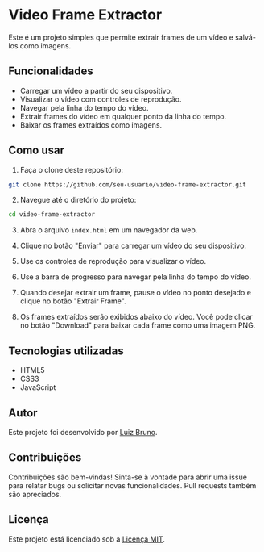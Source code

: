 # Video Frame Extractor

Este é um projeto simples que permite extrair frames de um vídeo e salvá-los como imagens.

## Funcionalidades

- Carregar um vídeo a partir do seu dispositivo.
- Visualizar o vídeo com controles de reprodução.
- Navegar pela linha do tempo do vídeo.
- Extrair frames do vídeo em qualquer ponto da linha do tempo.
- Baixar os frames extraídos como imagens.

## Como usar

1. Faça o clone deste repositório:

```bash
git clone https://github.com/seu-usuario/video-frame-extractor.git
```

2. Navegue até o diretório do projeto:

```bash
cd video-frame-extractor
```

3. Abra o arquivo `index.html` em um navegador da web.

4. Clique no botão "Enviar" para carregar um vídeo do seu dispositivo.

5. Use os controles de reprodução para visualizar o vídeo.

6. Use a barra de progresso para navegar pela linha do tempo do vídeo.

7. Quando desejar extrair um frame, pause o vídeo no ponto desejado e clique no botão "Extrair Frame".

8. Os frames extraídos serão exibidos abaixo do vídeo. Você pode clicar no botão "Download" para baixar cada frame como uma imagem PNG.

## Tecnologias utilizadas

- HTML5
- CSS3
- JavaScript

## Autor

Este projeto foi desenvolvido por [Luiz Bruno](https://github.com/LuizBrunoST/).

## Contribuições

Contribuições são bem-vindas! Sinta-se à vontade para abrir uma issue para relatar bugs ou solicitar novas funcionalidades. Pull requests também são apreciados.

## Licença

Este projeto está licenciado sob a [Licença MIT](LICENSE).